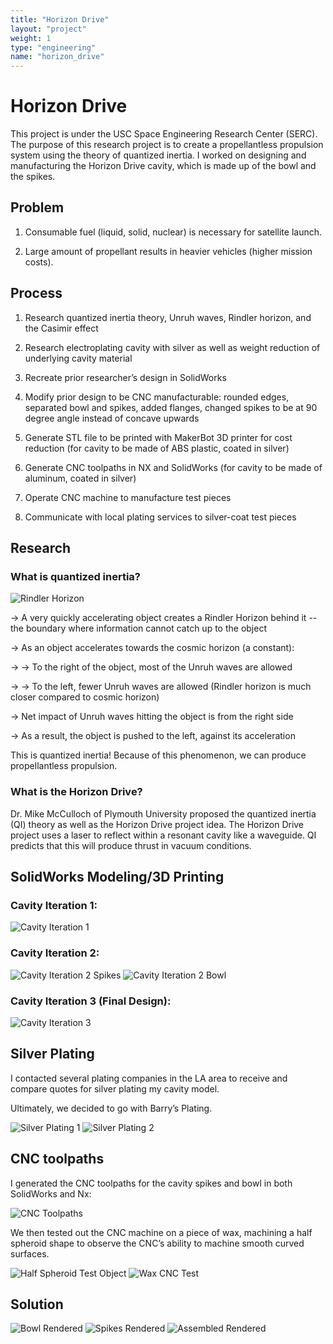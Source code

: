 ```yaml
---
title: "Horizon Drive"
layout: "project"
weight: 1
type: "engineering"
name: "horizon_drive"
---
```


# Horizon Drive

This project is under the USC Space Engineering Research Center (SERC). The purpose of this research project is to create a propellantless propulsion system using the theory of quantized inertia. I worked on designing and manufacturing the Horizon Drive cavity, which is made up of the bowl and the spikes.

## Problem

1) Consumable fuel (liquid, solid, nuclear) is necessary for satellite launch.

2) Large amount of propellant results in heavier vehicles (higher mission costs).


## Process

1) Research quantized inertia theory, Unruh waves, Rindler horizon, and the Casimir effect

2) Research electroplating cavity with silver as well as weight reduction of underlying cavity material

3) Recreate prior researcher’s design in SolidWorks

4) Modify prior design to be CNC manufacturable: rounded edges, separated bowl and spikes, added flanges, changed spikes to be at 90 degree angle instead of concave upwards

5) Generate STL file to be printed with MakerBot 3D printer for cost reduction (for cavity to be made of ABS plastic, coated in silver)

6) Generate CNC toolpaths in NX and SolidWorks (for cavity to be made of aluminum, coated in silver)

7) Operate CNC machine to manufacture test pieces

8) Communicate with local plating services to silver-coat test pieces


## Research

### What is quantized inertia?

![Rindler Horizon](/img/rindler.png)


→ A very quickly accelerating object creates a Rindler Horizon behind it -- the boundary where information cannot catch up to the object

→ As an object accelerates towards the cosmic horizon (a constant):

→ → To the right of the object, most of the Unruh waves are allowed

→ → To the left, fewer Unruh waves are allowed (Rindler horizon is much closer compared to cosmic horizon)

→ Net impact of Unruh waves hitting the object is from the right side

→ As a result, the object is pushed to the left, against its acceleration


This is quantized inertia! Because of this phenomenon, we can produce propellantless propulsion.


### What is the Horizon Drive?

Dr. Mike McCulloch of Plymouth University proposed the quantized inertia (QI) theory as well as the Horizon Drive project idea. The Horizon Drive project uses a laser to reflect within a resonant cavity like a waveguide. QI predicts that this will produce thrust in vacuum conditions.


## SolidWorks Modeling/3D Printing


### Cavity Iteration 1:
![Cavity Iteration 1](/img/oldcavity.png)


### Cavity Iteration 2:
![Cavity Iteration 2 Spikes](/img/cavity2spikes.png)
![Cavity Iteration 2 Bowl](/img/cavity2bowl.png)



### Cavity Iteration 3 (Final Design):
![Cavity Iteration 3](/img/cavityfinal.png)


## Silver Plating

I contacted several plating companies in the LA area to receive and compare quotes for silver plating my cavity model.

Ultimately, we decided to go with Barry’s Plating.

![Silver Plating 1](/img/IMG_3671.jpg)
![Silver Plating 2](/img/IMG_3672.jpg)

## CNC toolpaths

I generated the CNC toolpaths for the cavity spikes and bowl in both SolidWorks and Nx:

![CNC Toolpaths](/img/cnc.png)


We then tested out the CNC machine on a piece of wax, machining a half spheroid shape to observe the CNC’s ability to machine smooth curved surfaces.


![Half Spheroid Test Object](/img/halfspheroid.png)
![Wax CNC Test](/img/wax.jpg)

## Solution

![Bowl Rendered](/img/bowlrendered.png)
![Spikes Rendered](/img/spikesrendered.png)
![Assembled Rendered](/img/engineering/horizon_drive/main.png)
